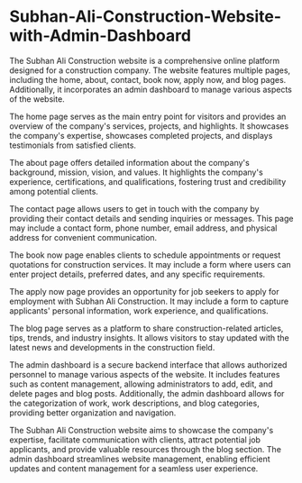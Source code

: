 # Subhan-Ali-Construction-Website-with-Admin-Dashboard

The Subhan Ali Construction website is a comprehensive online platform designed for a construction company. The website features multiple pages, including the home, about, contact, book now, apply now, and blog pages. Additionally, it incorporates an admin dashboard to manage various aspects of the website.

The home page serves as the main entry point for visitors and provides an overview of the company's services, projects, and highlights. It showcases the company's expertise, showcases completed projects, and displays testimonials from satisfied clients.

The about page offers detailed information about the company's background, mission, vision, and values. It highlights the company's experience, certifications, and qualifications, fostering trust and credibility among potential clients.

The contact page allows users to get in touch with the company by providing their contact details and sending inquiries or messages. This page may include a contact form, phone number, email address, and physical address for convenient communication.

The book now page enables clients to schedule appointments or request quotations for construction services. It may include a form where users can enter project details, preferred dates, and any specific requirements.

The apply now page provides an opportunity for job seekers to apply for employment with Subhan Ali Construction. It may include a form to capture applicants' personal information, work experience, and qualifications.

The blog page serves as a platform to share construction-related articles, tips, trends, and industry insights. It allows visitors to stay updated with the latest news and developments in the construction field.

The admin dashboard is a secure backend interface that allows authorized personnel to manage various aspects of the website. It includes features such as content management, allowing administrators to add, edit, and delete pages and blog posts. Additionally, the admin dashboard allows for the categorization of work, work descriptions, and blog categories, providing better organization and navigation.

The Subhan Ali Construction website aims to showcase the company's expertise, facilitate communication with clients, attract potential job applicants, and provide valuable resources through the blog section. The admin dashboard streamlines website management, enabling efficient updates and content management for a seamless user experience.
